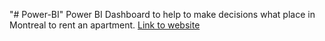 "# Power-BI" 
Power BI  Dashboard to help to make decisions what place in Montreal to rent an apartment.
[Link to website](https://app.powerbi.com/view?r=eyJrIjoiZDY5NjIyMjctMTRlNi00YmQ4LWEzN2YtZjg4YjIyZmZkNmFjIiwidCI6IjdjZjAxODFkLTg3MDMtNDgyNC1hYjRjLTI1YmIwYzM1YjU2ZSJ9&pageName=ReportSection958ab6250bdc7d3deae5)
